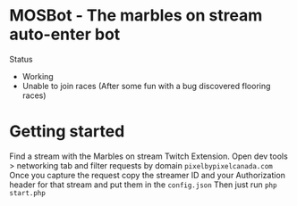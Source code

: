MOSBot - The marbles on stream auto-enter bot
=
Status
- Working
- Unable to join races (After some fun with a bug discovered flooring races)

# Getting started

Find a stream with the Marbles on stream Twitch Extension. Open dev tools > networking tab and filter requests by domain `pixelbypixelcanada.com`
Once you capture the request copy the streamer ID and your Authorization header for that stream and put them in the `config.json`
Then just run `php start.php`

